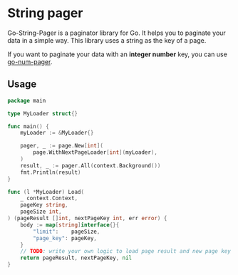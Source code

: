 # String pager

Go-String-Pager is a paginator library for Go.
It helps you to paginate your data in a simple way.
This library uses a string as the key of a page.

If you want to paginate your data with an **integer number** key, you can use
[go-num-pager](https://github.com/Nizom98/go-num-pager).
## Usage

```go
package main

type MyLoader struct{}

func main() {
	myLoader := &MyLoader{}

	pager, _ := page.New[int](
		page.WithNextPageLoader[int](myLoader),
	)
	result, _ := pager.All(context.Background())
	fmt.Println(result)
}

func (l *MyLoader) Load(
	_ context.Context,
	pageKey string,
	pageSize int,
) (pageResult []int, nextPageKey int, err error) {
	body := map[string]interface{}{
		"limit":    pageSize,
		"page_key": pageKey,
	}
	// TODO: write your own logic to load page result and new page key
	return pageResult, nextPageKey, nil
}

```